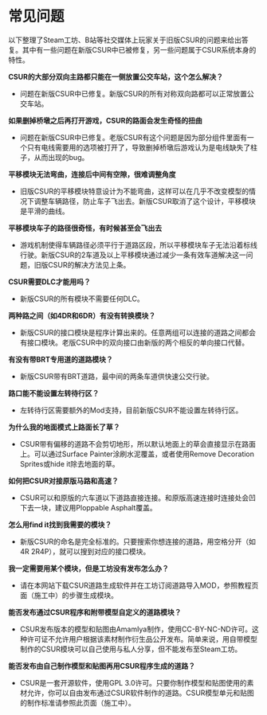 # 常见问题

以下整理了Steam工坊、B站等社交媒体上玩家关于旧版CSUR的问题来给出答复。其中有一些问题在新版CSUR中已被修复，另一些问题属于CSUR系统本身的特性。

**CSUR的大部分双向主路都只能在一侧放置公交车站，这个怎么解决？**
- 问题在新版CSUR中已修复。新版CSUR的所有对称双向路都可以正常放置公交车站。

**如果删掉桥墩之后再打开游戏，CSUR的路面会发生奇怪的扭曲**
- 问题在新版CSUR中已修复。老版CSUR有这个问题是因为部分组件里面有一个只有电线需要用的选项被打开了，导致删掉桥墩后游戏认为是电线缺失了柱子，从而出现的bug。

**平移模块无法弯曲，连接后中间有空隙，很难调整角度**
- 旧版CSUR的平移模块特意设计为不能弯曲，这样可以在几乎不改变模型的情况下调整车辆路径，防止车子飞出去。新版CSUR取消了这个设计，平移模块是平滑的曲线。

**平移模块车子的路径很奇怪，有时候甚至会飞出去**
- 游戏机制使得车辆路径必须平行于道路区段，所以平移模块车子无法沿着标线行驶。新版CSUR的2车道及以上平移模块通过减少一条有效车道解决这一问题，旧版CSUR的解决方法见上条。

**CSUR需要DLC才能用吗？**
- 新版CSUR的所有模块不需要任何DLC。

**两种路之间（如4DR和6DR）有没有转换模块？**
- 新版CSUR的接口模块是程序计算出来的。任意两组可以连接的道路之间都会有接口模块。老版CSUR中的双向接口由新版的两个相反的单向接口代替。

**有没有带BRT专用道的道路模块？**
- 新版CSUR带有BRT道路，最中间的两条车道供快速公交行驶。

**路口能不能设置左转待行区？**
- 左转待行区需要额外的Mod支持，目前新版CSUR不能设置左转待行区。

**为什么我的地面模式上路面长了草？**
- CSUR带有偏移的道路不会剪切地形，所以默认地面上的草会直接显示在路面上。可以通过Surface Painter涂刷水泥覆盖，或者使用Remove Decoration Sprites或hide it除去地面的草。

**如何把CSUR对接原版马路和高速？**
- CSUR可以和原版的六车道以下道路直接连接。和原版高速连接时连接处会凹下去一块，建议用Ploppable Asphalt覆盖。

**怎么用find it找到我需要的模块？**
- 新版CSUR的命名是完全标准的。只要搜索你想连接的道路，用空格分开（如4R 2R4P），就可以搜到对应的接口模块。

**我一定需要用某个模块，但是工坊没有发布怎么办？**
- 请在本网站下载CSUR道路生成软件并在工坊订阅道路导入MOD，参照教程页面（施工中）的步骤生成模块。

**能否发布通过CSUR程序和附带模型自定义的道路模块？**
- CSUR发布版本的模型和贴图由AmamIya制作，使用CC-BY-NC-ND许可。这种许可证不允许用户根据该素材制作衍生品公开发布。简单来说，用自带模型制作的CSUR模块可以自己使用与私人分享，但不能发布至Steam工坊。

**能否发布由自己制作模型和贴图再用CSUR程序生成的道路？**
- CSUR是一套开源软件，使用GPL 3.0许可。只要你制作模型和贴图使用的素材允许，你可以自由发布通过CSUR软件制作的道路。CSUR模型单元和贴图的制作标准请参照此页面（施工中）。

